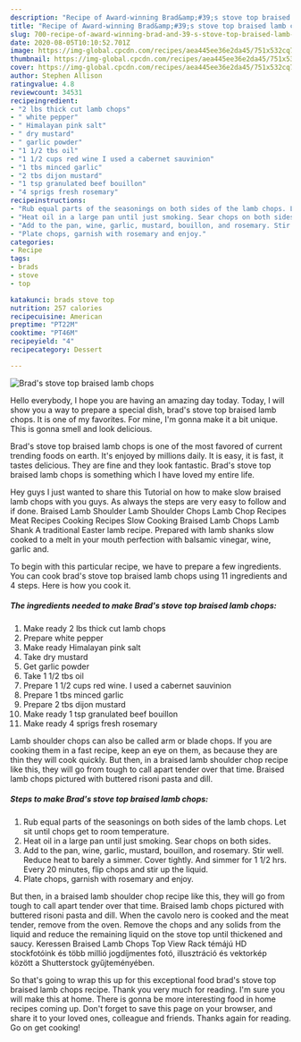 ```yaml
---
description: "Recipe of Award-winning Brad&amp;#39;s stove top braised lamb chops"
title: "Recipe of Award-winning Brad&amp;#39;s stove top braised lamb chops"
slug: 700-recipe-of-award-winning-brad-and-39-s-stove-top-braised-lamb-chops
date: 2020-08-05T10:10:52.701Z
image: https://img-global.cpcdn.com/recipes/aea445ee36e2da45/751x532cq70/brads-stove-top-braised-lamb-chops-recipe-main-photo.jpg
thumbnail: https://img-global.cpcdn.com/recipes/aea445ee36e2da45/751x532cq70/brads-stove-top-braised-lamb-chops-recipe-main-photo.jpg
cover: https://img-global.cpcdn.com/recipes/aea445ee36e2da45/751x532cq70/brads-stove-top-braised-lamb-chops-recipe-main-photo.jpg
author: Stephen Allison
ratingvalue: 4.8
reviewcount: 34531
recipeingredient:
- "2 lbs thick cut lamb chops"
- " white pepper"
- " Himalayan pink salt"
- " dry mustard"
- " garlic powder"
- "1 1/2 tbs oil"
- "1 1/2 cups red wine I used a cabernet sauvinion"
- "1 tbs minced garlic"
- "2 tbs dijon mustard"
- "1 tsp granulated beef bouillon"
- "4 sprigs fresh rosemary"
recipeinstructions:
- "Rub equal parts of the seasonings on both sides of the lamb chops. Let sit until chops get to room temperature."
- "Heat oil in a large pan until just smoking. Sear chops on both sides."
- "Add to the pan, wine, garlic, mustard, bouillon, and rosemary. Stir well. Reduce heat to barely a simmer. Cover tightly. And simmer for 1 1/2 hrs. Every 20 minutes, flip chops and stir up the liquid."
- "Plate chops, garnish with rosemary and enjoy."
categories:
- Recipe
tags:
- brads
- stove
- top

katakunci: brads stove top 
nutrition: 257 calories
recipecuisine: American
preptime: "PT22M"
cooktime: "PT46M"
recipeyield: "4"
recipecategory: Dessert

---
```



![Brad&#39;s stove top braised lamb chops](https://img-global.cpcdn.com/recipes/aea445ee36e2da45/751x532cq70/brads-stove-top-braised-lamb-chops-recipe-main-photo.jpg)

Hello everybody, I hope you are having an amazing day today. Today, I will show you a way to prepare a special dish, brad&#39;s stove top braised lamb chops. It is one of my favorites. For mine, I'm gonna make it a bit unique. This is gonna smell and look delicious.

Brad&#39;s stove top braised lamb chops is one of the most favored of current trending foods on earth. It's enjoyed by millions daily. It is easy, it is fast, it tastes delicious. They are fine and they look fantastic. Brad&#39;s stove top braised lamb chops is something which I have loved my entire life.

Hey guys I just wanted to share this Tutorial on how to make slow braised lamb chops with you guys. As always the steps are very easy to follow and if done. Braised Lamb Shoulder Lamb Shoulder Chops Lamb Chop Recipes Meat Recipes Cooking Recipes Slow Cooking Braised Lamb Chops Lamb Shank A traditional Easter lamb recipe. Prepared with lamb shanks slow cooked to a melt in your mouth perfection with balsamic vinegar, wine, garlic and.


To begin with this particular recipe, we have to prepare a few ingredients. You can cook brad&#39;s stove top braised lamb chops using 11 ingredients and 4 steps. Here is how you cook it.

<!--inarticleads1-->

##### The ingredients needed to make Brad&#39;s stove top braised lamb chops:

1. Make ready 2 lbs thick cut lamb chops
1. Prepare  white pepper
1. Make ready  Himalayan pink salt
1. Take  dry mustard
1. Get  garlic powder
1. Take 1 1/2 tbs oil
1. Prepare 1 1/2 cups red wine. I used a cabernet sauvinion
1. Prepare 1 tbs minced garlic
1. Prepare 2 tbs dijon mustard
1. Make ready 1 tsp granulated beef bouillon
1. Make ready 4 sprigs fresh rosemary


Lamb shoulder chops can also be called arm or blade chops. If you are cooking them in a fast recipe, keep an eye on them, as because they are thin they will cook quickly. But then, in a braised lamb shoulder chop recipe like this, they will go from tough to call apart tender over that time. Braised lamb chops pictured with buttered risoni pasta and dill. 

<!--inarticleads2-->

##### Steps to make Brad&#39;s stove top braised lamb chops:

1. Rub equal parts of the seasonings on both sides of the lamb chops. Let sit until chops get to room temperature.
1. Heat oil in a large pan until just smoking. Sear chops on both sides.
1. Add to the pan, wine, garlic, mustard, bouillon, and rosemary. Stir well. Reduce heat to barely a simmer. Cover tightly. And simmer for 1 1/2 hrs. Every 20 minutes, flip chops and stir up the liquid.
1. Plate chops, garnish with rosemary and enjoy.


But then, in a braised lamb shoulder chop recipe like this, they will go from tough to call apart tender over that time. Braised lamb chops pictured with buttered risoni pasta and dill. When the cavolo nero is cooked and the meat tender, remove from the oven. Remove the chops and any solids from the liquid and reduce the remaining liquid on the stove top until thickened and saucy. Keressen Braised Lamb Chops Top View Rack témájú HD stockfotóink és több millió jogdíjmentes fotó, illusztráció és vektorkép között a Shutterstock gyűjteményében. 

So that's going to wrap this up for this exceptional food brad&#39;s stove top braised lamb chops recipe. Thank you very much for reading. I'm sure you will make this at home. There is gonna be more interesting food in home recipes coming up. Don't forget to save this page on your browser, and share it to your loved ones, colleague and friends. Thanks again for reading. Go on get cooking!
